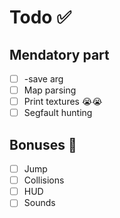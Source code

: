 # Todo ✅

## Mendatory part 
- [ ] -save arg
- [ ] Map parsing
- [ ] Print textures 😭😭
- [ ] Segfault hunting

## Bonuses 🚀
- [ ] Jump
- [ ] Collisions
- [ ] HUD
- [ ] Sounds
